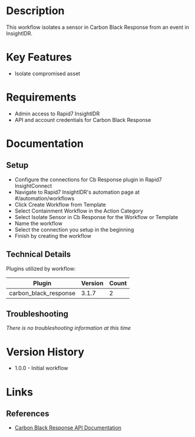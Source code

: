 # Description

This workflow isolates a sensor in Carbon Black Response from an event in InsightIDR.

# Key Features

* Isolate compromised asset

# Requirements

* Admin access to Rapid7 InsightIDR
* API and account credentials for Carbon Black Response

# Documentation

## Setup

* Configure the connections for Cb Response plugin in Rapid7 InsightConnect
* Navigate to Rapid7 InsightIDR's automation page at #/automation/workflows
* Click Create Workflow from Template
* Select Containment Workflow in the Action Category
* Select Isolate Sensor in Cb Response for the Workflow or Template
* Name the workflow
* Select the connection you setup in the beginning
* Finish by creating the workflow

## Technical Details

Plugins utilized by workflow:

|Plugin|Version|Count|
|----|----|--------|
|carbon_black_response|3.1.7|2|

## Troubleshooting

_There is no troubleshooting information at this time_

# Version History

* 1.0.0 - Initial workflow

# Links

## References

* [Carbon Black Response API Documentation](https://developer.carbonblack.com/reference/enterprise-response/6.1/rest-api/)